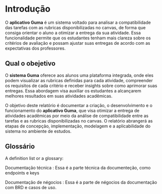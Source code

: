 # Introdução

O **aplicativo Guma** é um sistema voltado para analisar a compatibilidade das tarefas com as rubricas disponibilizadas no canvas, de forma que consiga orientar o aluno a otimizar a entrega da sua atividade. Essa funcionalidade permite que os estudantes tenham mais clareza sobre os critérios de avaliação e possam ajustar suas entregas de acordo com as expectativas dos professores.


## Qual o obejetivo

O **sistema Guma** oferece aos alunos uma plataforma integrada, onde eles podem visualizar as rubricas definidas para cada atividade, compreender os requisitos de cada critério e receber insights sobre como aprimorar suas entregas. Essa abordagem visa auxiliar os estudantes a alcançarem melhores resultados em suas atividades acadêmicas.

O objetivo deste relatório é documentar a criação, o desenvolvimento e o funcionamento do **aplicativo Guma**, que visa otimizar a entrega de atividades acadêmicas por meio da análise de compatibilidade entre as tarefas e as rubricas disponibilizadas no canvas. O relatório abrangerá as etapas de concepção, implementação, modelagem e a aplicabilidade do sistema no ambiente de estudos.

## Glossário

A definition list or a glossary:

Documentação técnica
: Essa é a parte técnica da documenteção, como endpoints e keys

Documentação de négocios
: Essa é a parte de négocios da documentação com BRD e casos de uso.

